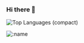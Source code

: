 ### Hi there 👋

<!--
**Kureshik/Kureshik** is a ✨ _special_ ✨ repository because its `README.md` (this file) appears on your GitHub profile.

Here are some ideas to get you started:

- 🔭 I’m currently working on ...
- 🌱 I’m currently learning ...
- 👯 I’m looking to collaborate on ...
- 🤔 I’m looking for help with ...
- 💬 Ask me about ...
- 📫 How to reach me: ...
- 😄 Pronouns: ...
- ⚡ Fun fact: ...
-->

<!--![Kureshik's GitHub stats](https://github-readme-stats.vercel.app/api?username=Kureshik&show_icons=true&theme=aura)-->
![Top Languages (compact)](https://github-readme-stats.vercel.app/api/top-langs/?username=Kureshik&layout=compact&theme=aura)

![:name](https://count.getloli.com/Kureshik)